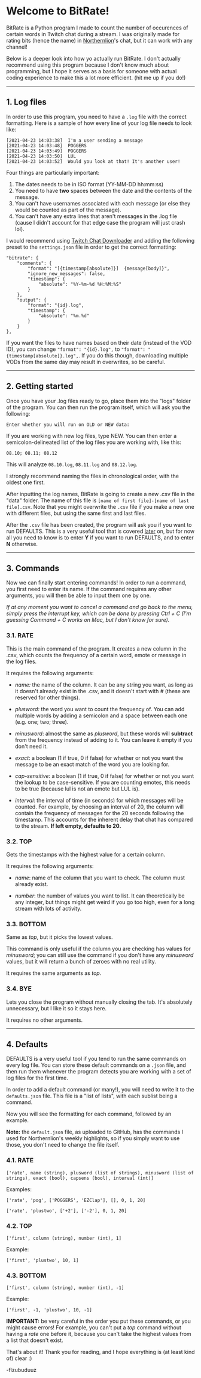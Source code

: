 # Welcome to BitRate!

BitRate is a Python program I made to count the number of occurences of certain words in Twitch chat during a stream. I was originally made for rating bits (hence the name) in [Northernlion](https://www.twitch.tv/northernlion)'s chat, but it can work with any channel!

Below is a deeper look into how yo actually run BitRate. I don't actually recommend using this program because I don't know much about programming, but I hope it serves as a basis for someone with actual coding experience to make this a lot more efficient. (hit me up if you do!)

---


## 1. Log files

In order to use this program, you need to have a ```.log``` file with the correct formatting. Here is a sample of how every line of your log file needs to look like:

```
[2021-04-23 14:03:38]  I'm a user sending a message
[2021-04-23 14:03:48]  POGGERS
[2021-04-23 14:03:49]  POGGERS
[2021-04-23 14:03:50]  LUL
[2021-04-23 14:03:52]  Would you look at that! It's another user!
```

Four things are particularly important:
1. The dates needs to be in ISO format (YY-MM-DD hh:mm:ss)
2. You need to have **two** spaces between the date and the contents of the message.
3. You can't have usernames associated with each message (or else they would be counted as part of the message).
4. You can't have any extra lines that aren't messages in the .log file (cause I didn't account for that edge case the program will just crash lol).

I would recommend using [Twitch Chat Downloader](https://github.com/PetterKraabol/Twitch-Chat-Downloader) and adding the following preset to the ```settings.json``` file in order to get the correct formatting:

```
"bitrate": {
    "comments": {
        "format": "[{timestamp[absolute]}]  {message[body]}",
        "ignore_new_messages": false,
        "timestamp": {
            "absolute": "%Y-%m-%d %H:%M:%S"
        }
    },
    "output": {
        "format": "{id}.log",
        "timestamp": {
            "absolute": "%m.%d"
        }
    }
},
```

If you want the files to have names based on their date (instead of the VOD ID), you can change ```"format": "{id}.log",``` to ```"format": "{timestamp[absolute]}.log",```. If you do this though, downloading multiple VODs from the same day may result in overwrites, so be careful.

---

## 2. Getting started

Once you have your .log files ready to go, place them into the "logs" folder of the program. You can then run the program itself, which will ask you the following:

```
Enter whether you will run on OLD or NEW data: 
```

If you are working with new log files, type NEW. You can then enter a semicolon-delineated list of the log files you are working with, like this:

```
08.10; 08.11; 08.12
```

This will analyze ```08.10.log```, ```08.11.log``` and ```08.12.log```.

I strongly recommend naming the files in chronological order, with the oldest one first.

After inputting the log names, BitRate is going to create a new .csv file in the "data" folder. The name of this file is ```[name of first file]-[name of last file].csv```. Note that you might overwrite the ```.csv``` file if you make a new one with different files, but using the same first and last files.

After the ```.csv``` file has been created, the program will ask you if you want to run DEFAULTS. This is a very useful tool that is covered [later](##-4.-Defaults) on, but for now all you need to know is to enter **Y** if you want to run DEFAULTS, and to enter **N** otherwise.

---

## 3. Commands

Now we can finally start entering commands! In order to run a command, you first need to enter its name. If the command requires any other arguments, you will then be able to input them one by one.

*If at any moment you want to cancel a command and go back to the menu, simply press the interrupt key, which can be done by pressing Ctrl + C (I'm guessing Command + C works on Mac, but I don't know for sure).*


### **3.1.  RATE**

This is the main command of the program. It creates a new column in the .csv, which counts the frequency of a certain word, emote or message in the log files.

It requires the following arguments:

* *name:* the name of the column.
It can be any string you want, as long as it doesn't already exist in the .csv, and it doesn't start with *#* (these are reserved for other things).

* *plusword:* the word you want to count the frequency of. You can add multiple words by adding a semicolon and a space between each one (e.g. one; two; three).

* *minusword*: almost the same as *plusword*, but these words will **subtract** from the frequency instead of adding to it. You can leave it empty if you don't need it.

* *exact*: a boolean (1 if true, 0 if false) for whether or not you want the message to be an exact match of the word you are looking for.

* *cap-sensitive*: a boolean (1 if true, 0 if false) for whether or not you want the lookup to be case-sensitive. If you are counting emotes, this needs to be true (because lul is not an emote but LUL is).

* *interval*: the interval of time (in seconds) for which messages will be counted. For example, by choosing an interval of 20, the column will contain the frequency of messages for the 20 seconds following the timestamp. This accounts for the inherent delay that chat has compared to the stream. **If left empty, defaults to 20.**


### **3.2. TOP**

Gets the timestamps with the highest value for a certain column.

It requires the following arguments:

* *name*: name of the column that you want to check. The column must already exist.

* *number*: the number of values you want to list. It can theoretically be any integer, but things might get weird if you go too high, even for a long stream with lots of activity.


### **3.3. BOTTOM**

Same as *top*, but it picks the lowest values.

This command is only useful if the column you are checking has values for *minusword*; you can still use the command if you don't have any *minusword* values, but it will return a bunch of zeroes with no real utility.

It requires the same arguments as *top*.


### **3.4. BYE**

Lets you close the program without manually closing the tab. It's absolutely unnecessary, but I like it so it stays here.

It requires no other arguments.

---

## 4. Defaults


DEFAULTS is a very useful tool if you tend to run the same commands on every log file. You can store these default commands on a ```.json``` file, and then run them whenever the program detects you are working with a set of log files for the first time.

In order to add a default command (or many!), you will need to write it to the ```defaults.json``` file. This file is a "list of lists", with each sublist being a command.

Now you will see the formatting for each command, followed by an example.

**Note:** the ```default.json``` file, as uploaded to GitHub, has the commands I used for Northernlion's weekly highlights, so if you simply want to use those, you don't need to change the file itself.


### **4.1.  RATE**

```
['rate', name (string), plusword (list of strings), minusword (list of strings), exact (bool), capsens (bool), interval (int)]
```

Examples:

```
['rate', 'pog', ['POGGERS', 'EZClap'], [], 0, 1, 20]
```

```
['rate', 'plustwo', ['+2'], ['-2'], 0, 1, 20]
```

### **4.2. TOP**

```
['first', column (string), number (int), 1]
```

Example:

```
['first', 'plustwo', 10, 1]
```

### **4.3. BOTTOM**

```
['first', column (string), number (int), -1]
```

Example:

```
['first', -1, 'plustwo', 10, -1]
```


**IMPORTANT:** be very careful in the order you put these commands, or you might cause errors! For example, you can't put a *top* command without having a *rate* one before it, because you can't take the highest values from a list that doesn't exist.



That's about it! Thank you for reading, and I hope everything is (at least kind of) clear :)

-flzubuduuz
